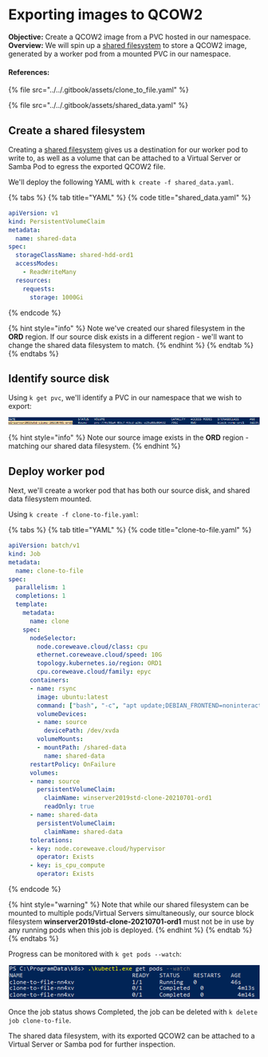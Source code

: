 # Exporting images to QCOW2

**Objective:** Create a QCOW2 image from a PVC hosted in our namespace.  
**Overview:** We will spin up a [shared filesystem](../../coreweave-kubernetes/storage.md#shared-filesystem) to store a QCOW2 image, generated by a worker pod from a mounted PVC in our namespace.

#### References:

{% file src="../../.gitbook/assets/clone\_to\_file.yaml" %}

{% file src="../../.gitbook/assets/shared\_data.yaml" %}

## Create a shared filesystem

Creating a [shared filesystem](../../coreweave-kubernetes/storage.md#shared-filesystem) gives us a destination for our worker pod to write to, as well as a volume that can be attached to a Virtual Server or Samba Pod to egress the exported QCOW2 file.

We'll deploy the following YAML with `k create -f shared_data.yaml`.

{% tabs %}
{% tab title="YAML" %}
{% code title="shared\_data.yaml" %}
```yaml
apiVersion: v1
kind: PersistentVolumeClaim
metadata:
  name: shared-data
spec:
  storageClassName: shared-hdd-ord1
  accessModes:
    - ReadWriteMany
  resources:
    requests:
      storage: 1000Gi
```
{% endcode %}

{% hint style="info" %}
Note we've created our shared filesystem in the **ORD** region. If our source disk exists in a different region - we'll want to change the shared data filesystem to match.
{% endhint %}
{% endtab %}
{% endtabs %}

## Identify source disk

Using `k get pvc`, we'll identify a PVC in our namespace that we wish to export:

![](../../.gitbook/assets/image%20%283%29.png)

{% hint style="info" %}
Note our source image exists in the **ORD** region - matching our shared data filesystem.
{% endhint %}

## Deploy worker pod

Next, we'll create a worker pod that has both our source disk, and shared data filesystem mounted. 

Using `k create -f clone-to-file.yaml`: 

{% tabs %}
{% tab title="YAML" %}
{% code title="clone-to-file.yaml" %}
```yaml
apiVersion: batch/v1
kind: Job
metadata:
  name: clone-to-file
spec:
  parallelism: 1
  completions: 1
  template:
    metadata:
      name: clone
    spec:
      nodeSelector:
        node.coreweave.cloud/class: cpu
        ethernet.coreweave.cloud/speed: 10G
        topology.kubernetes.io/region: ORD1
        cpu.coreweave.cloud/family: epyc
      containers:
      - name: rsync
        image: ubuntu:latest
        command: ["bash", "-c", "apt update;DEBIAN_FRONTEND=noninteractive apt install -y qemu-utils; dd conv=sparse bs=4M if=/dev/xvda of=/tmp/disk.img;qemu-img convert -f raw -O qcow2 /tmp/disk.img /shared-data/disk.qcow2;rm /tmp/disk.*; echo 'Done'"]
        volumeDevices:
        - name: source
          devicePath: /dev/xvda
        volumeMounts:
        - mountPath: /shared-data
          name: shared-data
      restartPolicy: OnFailure
      volumes:
      - name: source
        persistentVolumeClaim:
          claimName: winserver2019std-clone-20210701-ord1
          readOnly: true
      - name: shared-data
        persistentVolumeClaim:
          claimName: shared-data
      tolerations:
      - key: node.coreweave.cloud/hypervisor
        operator: Exists
      - key: is_cpu_compute
        operator: Exists
```
{% endcode %}

{% hint style="warning" %}
Note that while our shared filesystem can be mounted to multiple pods/Virtual Servers simultaneously, our source block filesystem **winserver2019std-clone-20210701-ord1** must not be in use by any running pods when this job is deployed.
{% endhint %}
{% endtab %}
{% endtabs %}

Progress can be monitored with `k get pods --watch`:

![](../../.gitbook/assets/image%20%282%29.png)

Once the job status shows Completed, the job can be deleted with `k delete job clone-to-file`.

The shared data filesystem, with its exported QCOW2 can be attached to a Virtual Server or Samba pod for further inspection.


